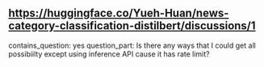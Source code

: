 ## https://huggingface.co/Yueh-Huan/news-category-classification-distilbert/discussions/1

contains_question: yes
question_part: Is there any ways that I could get all possibiilty except using inference API cause it has rate limit?